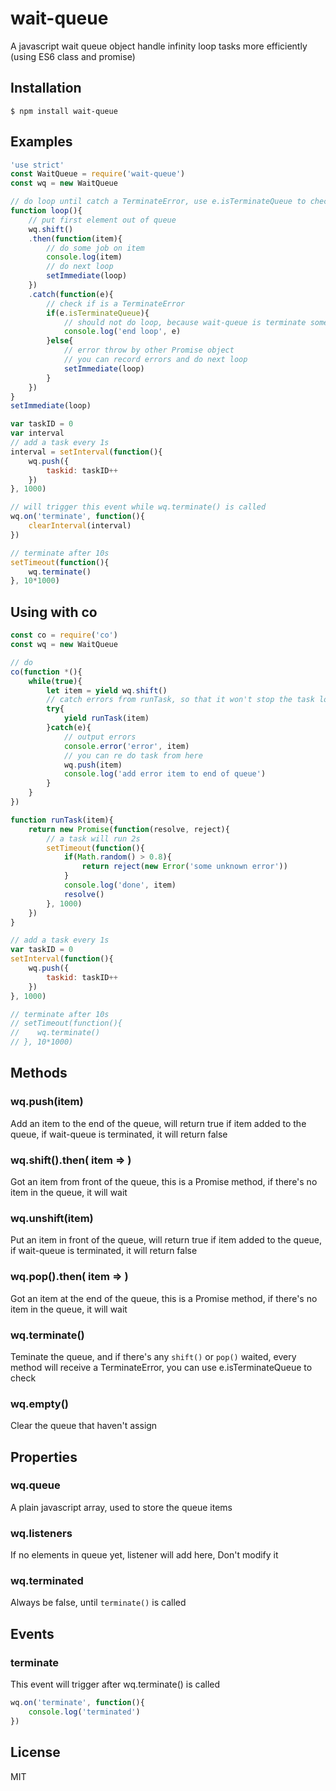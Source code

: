 # wait-queue

  A javascript wait queue object handle infinity loop tasks more efficiently (using ES6 class and promise)

## Installation

```
$ npm install wait-queue
```
## Examples

```js
'use strict'
const WaitQueue = require('wait-queue')
const wq = new WaitQueue

// do loop until catch a TerminateError, use e.isTerminateQueue to check
function loop(){
    // put first element out of queue
    wq.shift()
    .then(function(item){
        // do some job on item
        console.log(item)
        // do next loop
        setImmediate(loop)
    })
    .catch(function(e){
        // check if is a TerminateError
        if(e.isTerminateQueue){
            // should not do loop, because wait-queue is terminate somewhere
            console.log('end loop', e)
        }else{
            // error throw by other Promise object
            // you can record errors and do next loop
            setImmediate(loop)
        }
    })
}
setImmediate(loop)

var taskID = 0
var interval
// add a task every 1s
interval = setInterval(function(){
    wq.push({
        taskid: taskID++
    })
}, 1000)

// will trigger this event while wq.terminate() is called
wq.on('terminate', function(){
    clearInterval(interval)
})

// terminate after 10s
setTimeout(function(){
    wq.terminate()
}, 10*1000)


```

## Using with co

```js
const co = require('co')
const wq = new WaitQueue

// do 
co(function *(){
    while(true){
        let item = yield wq.shift()
        // catch errors from runTask, so that it won't stop the task loop
        try{
            yield runTask(item)
        }catch(e){
            // output errors
            console.error('error', item)
            // you can re do task from here
            wq.push(item)
            console.log('add error item to end of queue')
        }
    }
})

function runTask(item){
    return new Promise(function(resolve, reject){
        // a task will run 2s
        setTimeout(function(){
            if(Math.random() > 0.8){
                return reject(new Error('some unknown error'))
            }
            console.log('done', item)
            resolve()
        }, 1000)
    })
}

// add a task every 1s
var taskID = 0
setInterval(function(){
    wq.push({
        taskid: taskID++
    })
}, 1000)

// terminate after 10s
// setTimeout(function(){
//    wq.terminate()
// }, 10*1000)
```

## Methods

### wq.push(item)

Add an item to the end of the queue, will return true if item added to the queue,
if wait-queue is terminated, it will return false

### wq.shift().then( item => )

Got an item from front of the queue, this is a Promise method, if there's no item
in the queue, it will wait

### wq.unshift(item)

Put an item in front of the queue, will return true if item added to the queue,
if wait-queue is terminated, it will return false

### wq.pop().then( item => )

Got an item at the end of the queue, this is a Promise method, if there's no item
in the queue, it will wait

### wq.terminate()

Teminate the queue, and if there's any `shift()` or `pop()` waited, every method
will receive a TerminateError, you can use e.isTerminateQueue to check

### wq.empty()

Clear the queue that haven't assign

## Properties

### wq.queue

A plain javascript array, used to store the queue items

### wq.listeners

If no elements in queue yet, listener will add here, Don't modify it

### wq.terminated

Always be false, until `terminate()` is called

## Events

### terminate

This event will trigger after wq.terminate() is called

```js
wq.on('terminate', function(){
    console.log('terminated')
})
```

## License

  MIT

[npm-url]: https://npmjs.org/package/co
